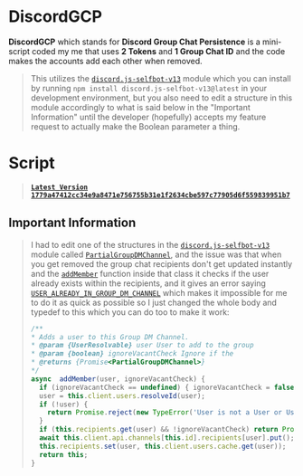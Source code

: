 # DiscordGCP

**DiscordGCP** which stands for **Discord Group Chat Persistence** is a mini-script coded my me that uses **2 Tokens** and **1 Group Chat ID** and the code makes the accounts add each other when removed.

> This utilizes the [`discord.js-selfbot-v13`](https://github.com/aiko-chan-ai/discord.js-selfbot-v13) module which you can install by running `npm install discord.js-selfbot-v13@latest` in your development environment, but you also need to edit a structure in this module accordingly to what is said below in the "Important Information" until the developer (hopefully) accepts my feature request to actually make the Boolean parameter a thing.

>
# Script
> **[`Latest Version` `1779a47412cc34e9a8471e756755b31e1f2634cbe597c77905d6f559839951b7`](https://github.com/xNasuni/discord/blob/main/discordgcp/main.js)**

## Important Information

> I had to edit one of the structures in the [`discord.js-selfbot-v13`](https://github.com/aiko-chan-ai/discord.js-selfbot-v13) module called [`PartialGroupDMChannel`](https://github.com/aiko-chan-ai/discord.js-selfbot-v13/blob/main/src/structures/PartialGroupDMChannel.js), and the issue was that when you get removed the group chat recipients don't get updated instantly and the [`addMember`](https://github.com/aiko-chan-ai/discord.js-selfbot-v13/blob/main/src/structures/PartialGroupDMChannel.js#L156) function inside that class it checks if the user already exists within the recipients, and it gives an error saying [`USER_ALREADY_IN_GROUP_DM_CHANNEL`](https://github.com/aiko-chan-ai/discord.js-selfbot-v13/blob/main/src/structures/PartialGroupDMChannel.js#L161) which makes it impossible for me to do it as quick as possible so I just changed the whole body and typedef to this which you can do too to make it work:
> ```js
> /**
> * Adds a user to this Group DM Channel.
> * @param {UserResolvable} user User to add to the group
> * @param {boolean} ignoreVacantCheck Ignore if the
> * @returns {Promise<PartialGroupDMChannel>}
> */
> async  addMember(user, ignoreVacantCheck) {
>   if (ignoreVacantCheck == undefined) { ignoreVacantCheck = false }
>   user = this.client.users.resolveId(user);
>   if (!user) {
>     return Promise.reject(new TypeError('User is not a User or User ID'));
>   }
>   if (this.recipients.get(user) && !ignoreVacantCheck) return Promise.reject(new Error('USER_ALREADY_IN_GROUP_DM_CHANNEL')); // Fails sometimes if member leaves recently (ex. user leave msg's channel used for adding)
>   await this.client.api.channels[this.id].recipients[user].put();
>   this.recipients.set(user, this.client.users.cache.get(user));
>   return this;
> }
> ```
